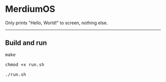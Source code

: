 # MerdiumOS
Only prints "Hello, World!" to screen, nothing else.

<hr>
<h2>Build and run</h2>
<pre>
make<br>
chmod +x run.sh<br>
./run.sh<br>
</pre>
